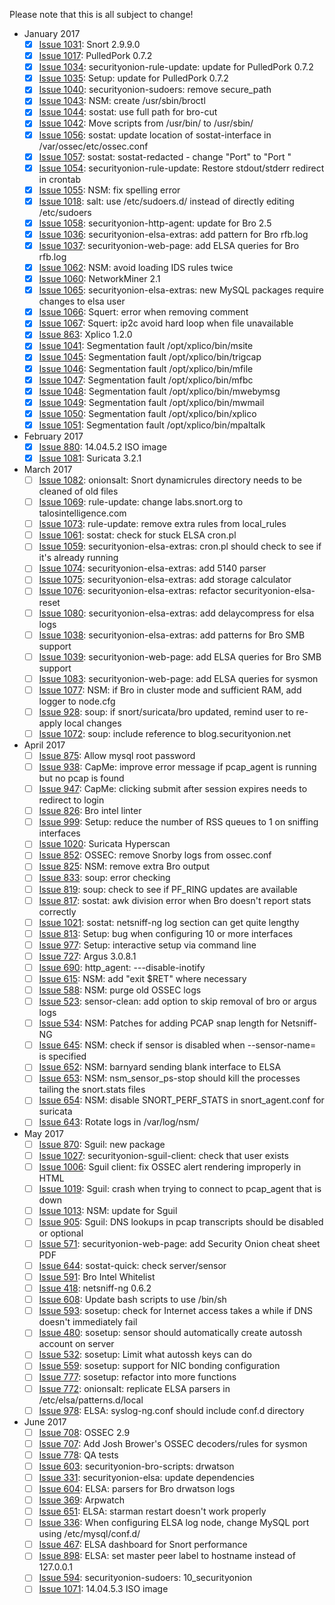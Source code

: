 Please note that this is all subject to change!

* January 2017
  * [x] [Issue 1031](../issues/1031): Snort 2.9.9.0
  * [x] [Issue 1017](../issues/1017): PulledPork 0.7.2
  * [x] [Issue 1034](../issues/1034): securityonion-rule-update: update for PulledPork 0.7.2
  * [x] [Issue 1035](../issues/1035): Setup: update for PulledPork 0.7.2
  * [x] [Issue 1040](../issues/1040): securityonion-sudoers: remove secure_path
  * [x] [Issue 1043](../issues/1043): NSM: create /usr/sbin/broctl
  * [x] [Issue 1044](../issues/1044): sostat: use full path for bro-cut
  * [x] [Issue 1042](../issues/1042): Move scripts from /usr/bin/ to /usr/sbin/
  * [x] [Issue 1056](../issues/1056): sostat: update location of sostat-interface in /var/ossec/etc/ossec.conf
  * [x] [Issue 1057](../issues/1057): sostat: sostat-redacted - change "Port" to "Port "
  * [x] [Issue 1054](../issues/1054): securityonion-rule-update: Restore stdout/stderr redirect in crontab
  * [x] [Issue 1055](../issues/1055): NSM: fix spelling error
  * [x] [Issue 1018](../issues/1018): salt: use /etc/sudoers.d/ instead of directly editing /etc/sudoers
  * [x] [Issue 1058](../issues/1058): securityonion-http-agent: update for Bro 2.5
  * [x] [Issue 1036](../issues/1036): securityonion-elsa-extras: add pattern for Bro rfb.log
  * [x] [Issue 1037](../issues/1037): securityonion-web-page: add ELSA queries for Bro rfb.log
  * [x] [Issue 1062](../issues/1062): NSM: avoid loading IDS rules twice
  * [x] [Issue 1060](../issues/1060): NetworkMiner 2.1
  * [x] [Issue 1065](../issues/1065): securityonion-elsa-extras: new MySQL packages require changes to elsa user
  * [x] [Issue 1066](../issues/1066): Squert: error when removing comment
  * [x] [Issue 1067](../issues/1067): Squert: ip2c avoid hard loop when file unavailable
  * [x] [Issue 863](../issues/863): Xplico 1.2.0
  * [x] [Issue 1041](../issues/1041): Segmentation fault /opt/xplico/bin/msite
  * [x] [Issue 1045](../issues/1045): Segmentation fault /opt/xplico/bin/trigcap
  * [x] [Issue 1046](../issues/1046): Segmentation fault /opt/xplico/bin/mfile
  * [x] [Issue 1047](../issues/1047): Segmentation fault /opt/xplico/bin/mfbc
  * [x] [Issue 1048](../issues/1048): Segmentation fault /opt/xplico/bin/mwebymsg
  * [x] [Issue 1049](../issues/1049): Segmentation fault /opt/xplico/bin/mwmail
  * [x] [Issue 1050](../issues/1050): Segmentation fault /opt/xplico/bin/xplico
  * [x] [Issue 1051](../issues/1051): Segmentation fault /opt/xplico/bin/mpaltalk

* February 2017
  * [x] [Issue 880](../issues/880): 14.04.5.2 ISO image
  * [x] [Issue 1081](../issues/1081): Suricata 3.2.1

* March 2017
  * [ ] [Issue 1082](../issues/1082): onionsalt: Snort dynamicrules directory needs to be cleaned of old files
  * [ ] [Issue 1069](../issues/1069): rule-update: change labs.snort.org to talosintelligence.com
  * [ ] [Issue 1073](../issues/1073): rule-update: remove extra rules from local_rules
  * [ ] [Issue 1061](../issues/1061): sostat: check for stuck ELSA cron.pl
  * [ ] [Issue 1059](../issues/1059): securityonion-elsa-extras: cron.pl should check to see if it's already running
  * [ ] [Issue 1074](../issues/1074): securityonion-elsa-extras: add 5140 parser
  * [ ] [Issue 1075](../issues/1075): securityonion-elsa-extras: add storage calculator
  * [ ] [Issue 1076](../issues/1076): securityonion-elsa-extras: refactor securityonion-elsa-reset
  * [ ] [Issue 1080](../issues/1080): securityonion-elsa-extras: add delaycompress for elsa logs
  * [ ] [Issue 1038](../issues/1038): securityonion-elsa-extras: add patterns for Bro SMB support
  * [ ] [Issue 1039](../issues/1039): securityonion-web-page: add ELSA queries for Bro SMB support
  * [ ] [Issue 1083](../issues/1083): securityonion-web-page: add ELSA queries for sysmon
  * [ ] [Issue 1077](../issues/1077): NSM: if Bro in cluster mode and sufficient RAM, add logger to node.cfg
  * [ ] [Issue 928](../issues/928): soup: if snort/suricata/bro updated, remind user to re-apply local changes
  * [ ] [Issue 1072](../issues/1072): soup: include reference to blog.securityonion.net

* April 2017
  * [ ] [Issue 875](../issues/875): Allow mysql root password
  * [ ] [Issue 938](../issues/938): CapMe: improve error message if pcap_agent is running but no pcap is found
  * [ ] [Issue 947](../issues/947): CapMe: clicking submit after session expires needs to redirect to login
  * [ ] [Issue 826](../issues/826): Bro intel linter
  * [ ] [Issue 999](../issues/999): Setup: reduce the number of RSS queues to 1 on sniffing interfaces
  * [ ] [Issue 1020](../issues/1020): Suricata Hyperscan
  * [ ] [Issue 852](../issues/852): OSSEC: remove Snorby logs from ossec.conf
  * [ ] [Issue 825](../issues/825): NSM: remove extra Bro output
  * [ ] [Issue 833](../issues/833): soup: error checking
  * [ ] [Issue 819](../issues/819): soup: check to see if PF_RING updates are available
  * [ ] [Issue 817](../issues/817): sostat: awk division error when Bro doesn't report stats correctly
  * [ ] [Issue 1021](../issues/1021): sostat: netsniff-ng log section can get quite lengthy
  * [ ] [Issue 813](../issues/813): Setup: bug when configuring 10 or more interfaces
  * [ ] [Issue 977](../issues/977): Setup: interactive setup via command line
  * [ ] [Issue 727](../issues/727): Argus 3.0.8.1
  * [ ] [Issue 690](../issues/690): http\_agent: ---disable-inotify
  * [ ] [Issue 615](../issues/615): NSM: add "exit $RET" where necessary
  * [ ] [Issue 588](../issues/588): NSM: purge old OSSEC logs
  * [ ] [Issue 523](../issues/523): sensor-clean: add option to skip removal of bro or argus logs
  * [ ] [Issue 534](../issues/534): NSM: Patches for adding PCAP snap length for Netsniff-NG
  * [ ] [Issue 645](../issues/645): NSM: check if sensor is disabled when --sensor-name= is specified
  * [ ] [Issue 652](../issues/652): NSM: barnyard sending blank interface to ELSA
  * [ ] [Issue 653](../issues/653): NSM: nsm\_sensor\_ps-stop should kill the processes tailing the snort.stats files
  * [ ] [Issue 654](../issues/654): NSM: disable SNORT\_PERF\_STATS in snort\_agent.conf for suricata
  * [ ] [Issue 643](../issues/643): Rotate logs in /var/log/nsm/

* May 2017
  * [ ] [Issue 870](../issues/870): Sguil: new package
  * [ ] [Issue 1027](../issues/1027): securityonion-sguil-client: check that user exists
  * [ ] [Issue 1006](../issues/1006): Sguil client: fix OSSEC alert rendering improperly in HTML
  * [ ] [Issue 1019](../issues/1019): Sguil: crash when trying to connect to pcap_agent that is down
  * [ ] [Issue 1013](../issues/1013): NSM: update for Sguil
  * [ ] [Issue 905](../issues/905): Sguil: DNS lookups in pcap transcripts should be disabled or optional
  * [ ] [Issue 571](../issues/571): securityonion-web-page: add Security Onion cheat sheet PDF
  * [ ] [Issue 644](../issues/644): sostat-quick: check server/sensor
  * [ ] [Issue 591](../issues/591): Bro Intel Whitelist
  * [ ] [Issue 418](../issues/418): netsniff-ng 0.6.2
  * [ ] [Issue 608](../issues/608): Update bash scripts to use /bin/sh
  * [ ] [Issue 593](../issues/593): sosetup: check for Internet access takes a while if DNS doesn't immediately fail
  * [ ] [Issue 480](../issues/480): sosetup: sensor should automatically create autossh account on server
  * [ ] [Issue 532](../issues/532): sosetup: Limit what autossh keys can do
  * [ ] [Issue 559](../issues/559): sosetup: support for NIC bonding configuration
  * [ ] [Issue 777](../issues/777): sosetup: refactor into more functions
  * [ ] [Issue 772](../issues/772): onionsalt: replicate ELSA parsers in /etc/elsa/patterns.d/local
  * [ ] [Issue 978](../issues/978): ELSA: syslog-ng.conf should include conf.d directory

* June 2017
  * [ ] [Issue 708](../issues/708): OSSEC 2.9
  * [ ] [Issue 707](../issues/707): Add Josh Brower's OSSEC decoders/rules for sysmon
  * [ ] [Issue 778](../issues/778): QA tests
  * [ ] [Issue 603](../issues/603): securityonion-bro-scripts: drwatson
  * [ ] [Issue 331](../issues/331): securityonion-elsa: update dependencies
  * [ ] [Issue 604](../issues/604): ELSA: parsers for Bro drwatson logs
  * [ ] [Issue 369](../issues/369): Arpwatch
  * [ ] [Issue 651](../issues/651): ELSA: starman restart doesn't work properly
  * [ ] [Issue 336](../issues/336): When configuring ELSA log node, change MySQL port using /etc/mysql/conf.d/
  * [ ] [Issue 467](../issues/467): ELSA dashboard for Snort performance
  * [ ] [Issue 898](../issues/898): ELSA: set master peer label to hostname instead of 127.0.0.1
  * [ ] [Issue 594](../issues/594): securityonion-sudoers: 10\_securityonion
  * [ ] [Issue 1071](../issues/1071): 14.04.5.3 ISO image
